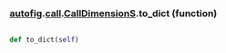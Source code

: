 ### [autofig](autofig.md).[call](autofig.call.md).[CallDimensionS](autofig.call.CallDimensionS.md).to_dict (function)


```py

def to_dict(self)

```


